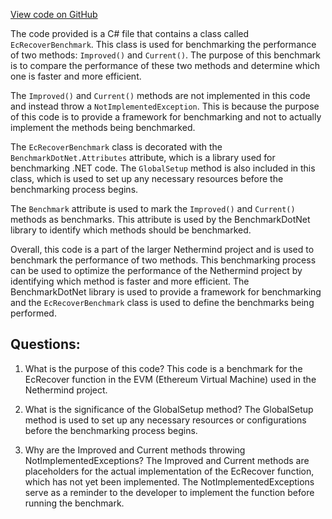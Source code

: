 [View code on GitHub](https://github.com/nethermindeth/nethermind/Nethermind.Benchmark/Evm/EcRecoverBenchmark.cs)

The code provided is a C# file that contains a class called `EcRecoverBenchmark`. This class is used for benchmarking the performance of two methods: `Improved()` and `Current()`. The purpose of this benchmark is to compare the performance of these two methods and determine which one is faster and more efficient.

The `Improved()` and `Current()` methods are not implemented in this code and instead throw a `NotImplementedException`. This is because the purpose of this code is to provide a framework for benchmarking and not to actually implement the methods being benchmarked.

The `EcRecoverBenchmark` class is decorated with the `BenchmarkDotNet.Attributes` attribute, which is a library used for benchmarking .NET code. The `GlobalSetup` method is also included in this class, which is used to set up any necessary resources before the benchmarking process begins.

The `Benchmark` attribute is used to mark the `Improved()` and `Current()` methods as benchmarks. This attribute is used by the BenchmarkDotNet library to identify which methods should be benchmarked.

Overall, this code is a part of the larger Nethermind project and is used to benchmark the performance of two methods. This benchmarking process can be used to optimize the performance of the Nethermind project by identifying which method is faster and more efficient. The BenchmarkDotNet library is used to provide a framework for benchmarking and the `EcRecoverBenchmark` class is used to define the benchmarks being performed.
## Questions: 
 1. What is the purpose of this code?
   This code is a benchmark for the EcRecover function in the EVM (Ethereum Virtual Machine) used in the Nethermind project.

2. What is the significance of the GlobalSetup method?
   The GlobalSetup method is used to set up any necessary resources or configurations before the benchmarking process begins.

3. Why are the Improved and Current methods throwing NotImplementedExceptions?
   The Improved and Current methods are placeholders for the actual implementation of the EcRecover function, which has not yet been implemented. The NotImplementedExceptions serve as a reminder to the developer to implement the function before running the benchmark.